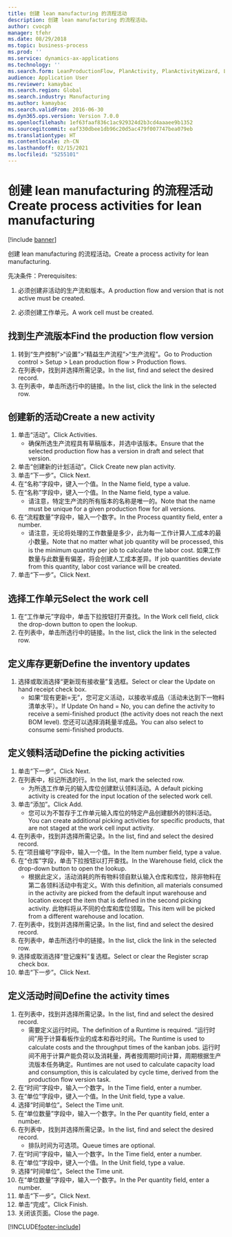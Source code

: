 ```yaml
---
title: 创建 lean manufacturing 的流程活动
description: 创建 lean manufacturing 的流程活动。
author: cvocph
manager: tfehr
ms.date: 08/29/2018
ms.topic: business-process
ms.prod: ''
ms.service: dynamics-ax-applications
ms.technology: ''
ms.search.form: LeanProductionFlow, PlanActivity, PlanActivityWizard, LeanWorkCellLookup, InventLocationIdLookup, PlanActivityDetails, KanbanJobPickingListPart
audience: Application User
ms.reviewer: kamaybac
ms.search.region: Global
ms.search.industry: Manufacturing
ms.author: kamaybac
ms.search.validFrom: 2016-06-30
ms.dyn365.ops.version: Version 7.0.0
ms.openlocfilehash: 1ef63faaf836c1ac929324d2b3cd4aaaee9b1352
ms.sourcegitcommit: eaf330dbee1db96c20d5ac479f007747bea079eb
ms.translationtype: HT
ms.contentlocale: zh-CN
ms.lasthandoff: 02/15/2021
ms.locfileid: "5255101"
---
```

# <a name="create-process-activities-for-lean-manufacturing"></a><span data-ttu-id="4791c-103">创建 lean manufacturing 的流程活动</span><span class="sxs-lookup"><span data-stu-id="4791c-103">Create process activities for lean manufacturing</span></span>

[!include [banner](../../includes/banner.md)]

<span data-ttu-id="4791c-104">创建 lean manufacturing 的流程活动。</span><span class="sxs-lookup"><span data-stu-id="4791c-104">Create a process activity for lean manufacturing.</span></span> 

<span data-ttu-id="4791c-105">先决条件：</span><span class="sxs-lookup"><span data-stu-id="4791c-105">Prerequisites:</span></span> 

1. <span data-ttu-id="4791c-106">必须创建非活动的生产流和版本。</span><span class="sxs-lookup"><span data-stu-id="4791c-106">A production flow and version that is not active must be created.</span></span>

2. <span data-ttu-id="4791c-107">必须创建工作单元。</span><span class="sxs-lookup"><span data-stu-id="4791c-107">A work cell must be created.</span></span>


## <a name="find-the-production-flow-version"></a><span data-ttu-id="4791c-108">找到生产流版本</span><span class="sxs-lookup"><span data-stu-id="4791c-108">Find the production flow version</span></span>
1. <span data-ttu-id="4791c-109">转到“生产控制”>“设置”>“精益生产流程”>“生产流程”。</span><span class="sxs-lookup"><span data-stu-id="4791c-109">Go to Production control > Setup > Lean production flow > Production flows.</span></span>
2. <span data-ttu-id="4791c-110">在列表中，找到并选择所需记录。</span><span class="sxs-lookup"><span data-stu-id="4791c-110">In the list, find and select the desired record.</span></span>
3. <span data-ttu-id="4791c-111">在列表中，单击所选行中的链接。</span><span class="sxs-lookup"><span data-stu-id="4791c-111">In the list, click the link in the selected row.</span></span>

## <a name="create-a-new-activity"></a><span data-ttu-id="4791c-112">创建新的活动</span><span class="sxs-lookup"><span data-stu-id="4791c-112">Create a new activity</span></span>
1. <span data-ttu-id="4791c-113">单击“活动”。</span><span class="sxs-lookup"><span data-stu-id="4791c-113">Click Activities.</span></span>
    * <span data-ttu-id="4791c-114">确保所选生产流程具有草稿版本，并选中该版本。</span><span class="sxs-lookup"><span data-stu-id="4791c-114">Ensure that the selected production flow has a version in draft and select that version.</span></span>  
2. <span data-ttu-id="4791c-115">单击“创建新的计划活动”。</span><span class="sxs-lookup"><span data-stu-id="4791c-115">Click Create new plan activity.</span></span>
3. <span data-ttu-id="4791c-116">单击“下一步”。</span><span class="sxs-lookup"><span data-stu-id="4791c-116">Click Next.</span></span>
4. <span data-ttu-id="4791c-117">在“名称”字段中，键入一个值。</span><span class="sxs-lookup"><span data-stu-id="4791c-117">In the Name field, type a value.</span></span>
5. <span data-ttu-id="4791c-118">在“名称”字段中，键入一个值。</span><span class="sxs-lookup"><span data-stu-id="4791c-118">In the Name field, type a value.</span></span>
    * <span data-ttu-id="4791c-119">请注意，特定生产流的所有版本的名称是唯一的。</span><span class="sxs-lookup"><span data-stu-id="4791c-119">Note that the name must be unique for a given production flow for all versions.</span></span>  
6. <span data-ttu-id="4791c-120">在“流程数量”字段中，输入一个数字。</span><span class="sxs-lookup"><span data-stu-id="4791c-120">In the Process quantity field, enter a number.</span></span>
    * <span data-ttu-id="4791c-121">请注意，无论将处理的工作数量是多少，此为每一工作计算人工成本的最小数量。</span><span class="sxs-lookup"><span data-stu-id="4791c-121">Note that no matter what job quantity will be processed, this is the minimum quantity per job to calculate the labor cost.</span></span> <span data-ttu-id="4791c-122">如果工作数量与此数量有偏差，将会创建人工成本差异。</span><span class="sxs-lookup"><span data-stu-id="4791c-122">If job quantities deviate from this quantity, labor cost variance will be created.</span></span>  
7. <span data-ttu-id="4791c-123">单击“下一步”。</span><span class="sxs-lookup"><span data-stu-id="4791c-123">Click Next.</span></span>

## <a name="select-the-work-cell"></a><span data-ttu-id="4791c-124">选择工作单元</span><span class="sxs-lookup"><span data-stu-id="4791c-124">Select the work cell</span></span>
1. <span data-ttu-id="4791c-125">在“工作单元”字段中，单击下拉按钮打开查找。</span><span class="sxs-lookup"><span data-stu-id="4791c-125">In the Work cell field, click the drop-down button to open the lookup.</span></span>
2. <span data-ttu-id="4791c-126">在列表中，单击所选行中的链接。</span><span class="sxs-lookup"><span data-stu-id="4791c-126">In the list, click the link in the selected row.</span></span>

## <a name="define-the-inventory-updates"></a><span data-ttu-id="4791c-127">定义库存更新</span><span class="sxs-lookup"><span data-stu-id="4791c-127">Define the inventory updates</span></span>
1. <span data-ttu-id="4791c-128">选择或取消选择“更新现有接收量”复选框。</span><span class="sxs-lookup"><span data-stu-id="4791c-128">Select or clear the Update on hand receipt check box.</span></span>
    * <span data-ttu-id="4791c-129">如果“现有更新=无”，您可定义活动，以接收半成品（活动未达到下一物料清单水平）。</span><span class="sxs-lookup"><span data-stu-id="4791c-129">If Update On hand = No, you can define the activity to receive a semi-finished product (the activity does not reach the next BOM level).</span></span>    <span data-ttu-id="4791c-130">您还可以选择消耗量半成品。</span><span class="sxs-lookup"><span data-stu-id="4791c-130">You can also select to consume semi-finished products.</span></span>  

## <a name="define-the-picking-activities"></a><span data-ttu-id="4791c-131">定义领料活动</span><span class="sxs-lookup"><span data-stu-id="4791c-131">Define the picking activities</span></span>
1. <span data-ttu-id="4791c-132">单击“下一步”。</span><span class="sxs-lookup"><span data-stu-id="4791c-132">Click Next.</span></span>
2. <span data-ttu-id="4791c-133">在列表中，标记所选的行。</span><span class="sxs-lookup"><span data-stu-id="4791c-133">In the list, mark the selected row.</span></span>
    * <span data-ttu-id="4791c-134">为所选工作单元的输入库位创建默认领料活动。</span><span class="sxs-lookup"><span data-stu-id="4791c-134">A default picking activity is created for the input location of the selected work cell.</span></span>  
3. <span data-ttu-id="4791c-135">单击“添加”。</span><span class="sxs-lookup"><span data-stu-id="4791c-135">Click Add.</span></span>
    * <span data-ttu-id="4791c-136">您可以为不暂存于工作单元输入库位的特定产品创建额外的领料活动。</span><span class="sxs-lookup"><span data-stu-id="4791c-136">You can create additional picking activities for specific products, that are not staged at the work cell input activity.</span></span>  
4. <span data-ttu-id="4791c-137">在列表中，找到并选择所需记录。</span><span class="sxs-lookup"><span data-stu-id="4791c-137">In the list, find and select the desired record.</span></span>
5. <span data-ttu-id="4791c-138">在“项目编号”字段中，输入一个值。</span><span class="sxs-lookup"><span data-stu-id="4791c-138">In the Item number field, type a value.</span></span>
6. <span data-ttu-id="4791c-139">在“仓库”字段，单击下拉按钮以打开查找。</span><span class="sxs-lookup"><span data-stu-id="4791c-139">In the Warehouse field, click the drop-down button to open the lookup.</span></span>
    * <span data-ttu-id="4791c-140">根据此定义，活动消耗的所有物料领自默认输入仓库和库位，除非物料在第二各领料活动中有定义。</span><span class="sxs-lookup"><span data-stu-id="4791c-140">With this definition, all materials consumed in the activity are picked from the default input warehouse and location except the item that is defined in the second picking activity.</span></span> <span data-ttu-id="4791c-141">此物料将从不同的仓库和库位领取。</span><span class="sxs-lookup"><span data-stu-id="4791c-141">This item will be picked from a different warehouse and location.</span></span>  
7. <span data-ttu-id="4791c-142">在列表中，找到并选择所需记录。</span><span class="sxs-lookup"><span data-stu-id="4791c-142">In the list, find and select the desired record.</span></span>
8. <span data-ttu-id="4791c-143">在列表中，单击所选行中的链接。</span><span class="sxs-lookup"><span data-stu-id="4791c-143">In the list, click the link in the selected row.</span></span>
9. <span data-ttu-id="4791c-144">选择或取消选择“登记废料”复选框。</span><span class="sxs-lookup"><span data-stu-id="4791c-144">Select or clear the Register scrap check box.</span></span>
10. <span data-ttu-id="4791c-145">单击“下一步”。</span><span class="sxs-lookup"><span data-stu-id="4791c-145">Click Next.</span></span>

## <a name="define-the-activity-times"></a><span data-ttu-id="4791c-146">定义活动时间</span><span class="sxs-lookup"><span data-stu-id="4791c-146">Define the activity times</span></span>
1. <span data-ttu-id="4791c-147">在列表中，找到并选择所需记录。</span><span class="sxs-lookup"><span data-stu-id="4791c-147">In the list, find and select the desired record.</span></span>
    * <span data-ttu-id="4791c-148">需要定义运行时间。</span><span class="sxs-lookup"><span data-stu-id="4791c-148">The definition of a Runtime is required.</span></span> <span data-ttu-id="4791c-149">“运行时间”用于计算看板作业的成本和吞吐时间。</span><span class="sxs-lookup"><span data-stu-id="4791c-149">The Runtime is used to calculate costs and the throughput times of the kanban jobs.</span></span> <span data-ttu-id="4791c-150">运行时间不用于计算产能负荷以及消耗量，两者按周期时间计算，周期根据生产流版本任务确定。</span><span class="sxs-lookup"><span data-stu-id="4791c-150">Runtimes are not used to calculate capacity load and consumption, this is calculated by cycle time, derived from the production flow version task.</span></span>  
2. <span data-ttu-id="4791c-151">在“时间”字段中，输入一个数字。</span><span class="sxs-lookup"><span data-stu-id="4791c-151">In the Time field, enter a number.</span></span>
3. <span data-ttu-id="4791c-152">在“单位”字段中，键入一个值。</span><span class="sxs-lookup"><span data-stu-id="4791c-152">In the Unit field, type a value.</span></span>
4. <span data-ttu-id="4791c-153">选择“时间单位”。</span><span class="sxs-lookup"><span data-stu-id="4791c-153">Select the Time unit.</span></span>
5. <span data-ttu-id="4791c-154">在“单位数量”字段中，输入一个数字。</span><span class="sxs-lookup"><span data-stu-id="4791c-154">In the Per quantity field, enter a number.</span></span>
6. <span data-ttu-id="4791c-155">在列表中，找到并选择所需记录。</span><span class="sxs-lookup"><span data-stu-id="4791c-155">In the list, find and select the desired record.</span></span>
    * <span data-ttu-id="4791c-156">排队时间为可选项。</span><span class="sxs-lookup"><span data-stu-id="4791c-156">Queue times are optional.</span></span>  
7. <span data-ttu-id="4791c-157">在“时间”字段中，输入一个数字。</span><span class="sxs-lookup"><span data-stu-id="4791c-157">In the Time field, enter a number.</span></span>
8. <span data-ttu-id="4791c-158">在“单位”字段中，键入一个值。</span><span class="sxs-lookup"><span data-stu-id="4791c-158">In the Unit field, type a value.</span></span>
9. <span data-ttu-id="4791c-159">选择“时间单位”。</span><span class="sxs-lookup"><span data-stu-id="4791c-159">Select the Time unit.</span></span>
10. <span data-ttu-id="4791c-160">在“单位数量”字段中，输入一个数字。</span><span class="sxs-lookup"><span data-stu-id="4791c-160">In the Per quantity field, enter a number.</span></span>
11. <span data-ttu-id="4791c-161">单击“下一步”。</span><span class="sxs-lookup"><span data-stu-id="4791c-161">Click Next.</span></span>
12. <span data-ttu-id="4791c-162">单击“完成”。</span><span class="sxs-lookup"><span data-stu-id="4791c-162">Click Finish.</span></span>
13. <span data-ttu-id="4791c-163">关闭该页面。</span><span class="sxs-lookup"><span data-stu-id="4791c-163">Close the page.</span></span>



[!INCLUDE[footer-include](../../../includes/footer-banner.md)]